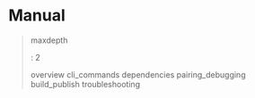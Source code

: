 Manual
======

> maxdepth
>
> :   2
>
> overview cli\_commands dependencies pairing\_debugging build\_publish
> troubleshooting
